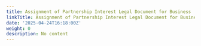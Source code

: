 ```yaml
---
title: Assignment of Partnership Interest Legal Document for Business
linkTitle: Assignment of Partnership Interest Legal Document for Business
date: '2025-04-24T16:18:00Z'
weight: 0
description: No content
---
```



